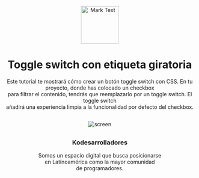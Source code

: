 <p align="center"><img src="https://github.com/Kodesarrolladores/Base/blob/master/FB%20profile/facebook-profile-transparente.png" alt="Mark Text" width="100" height="100"></p>

<h1 align="center">Toggle switch con etiqueta giratoria</h1>

<p align="center">
Este tutorial te mostrará cómo crear un botón toggle switch con CSS. En tu proyecto, donde has colocado un checkbox <br>
para filtrar el contenido, tendrás que reemplazarlo por un toggle switch. El toggle switch<br>
añadirá una experiencia limpia a la funcionalidad por defecto del checkbox.
</p>

## 
<p align="center">
  <img align="center" src="https://media.giphy.com/media/YMeSjAwfULq5EB9Pv9/giphy.gif" alt="screen">
</p>

##

<h3 align="center">Kodesarrolladores</h3>
<p align="center">
Somos un espacio digital que busca posicionarse <br>
en Latinoamérica como la mayor comunidad <br>
de programadores.
</p>
